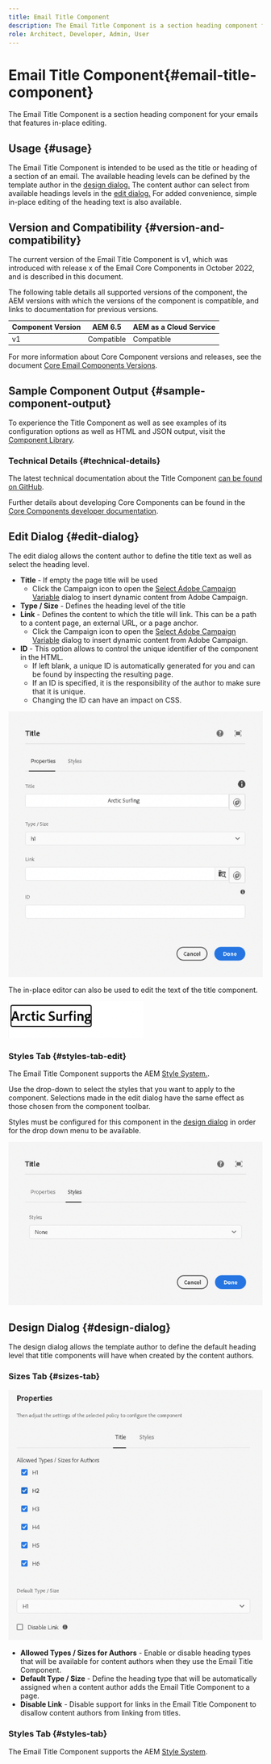 ```yaml
---
title: Email Title Component
description: The Email Title Component is a section heading component for your emails that features in-place editing.
role: Architect, Developer, Admin, User
---
```


# Email Title Component{#email-title-component}

The Email Title Component is a section heading component for your emails that features in-place editing.

## Usage {#usage}

The Email Title Component is intended to be used as the title or heading of a section of an email. The available heading levels can be defined by the template author in the [design dialog.](#design-dialog) The content author can select from available headings levels in the [edit dialog.](#edit-dialog) For added convenience, simple in-place editing of the heading text is also available.

## Version and Compatibility {#version-and-compatibility}

The current version of the Email Title Component is v1, which was introduced with release x of the Email Core Components in October 2022, and is described in this document.

The following table details all supported versions of the component, the AEM versions with which the versions of the component is compatible, and links to documentation for previous versions.

|Component Version|AEM 6.5|AEM as a Cloud Service|
|---|---|---|
|v1|Compatible|Compatible|

For more information about Core Component versions and releases, see the document [Core Email Components Versions](/help/versions.md).

## Sample Component Output {#sample-component-output}

To experience the Title Component as well as see examples of its configuration options as well as HTML and JSON output, visit the [Component Library](https://adobe.com/go/aem_cmp_library_email_title).

### Technical Details {#technical-details}

The latest technical documentation about the Title Component [can be found on GitHub](https://adobe.com/go/aem_cmp_tech_email_title_v1).

Further details about developing Core Components can be found in the [Core Components developer documentation](/help/developing/overview.md).

## Edit Dialog {#edit-dialog}

The edit dialog allows the content author to define the title text as well as select the heading level.

* **Title** - If empty the page title will be used
  * Click the Campaign icon to open the [Select Adobe Campaign Variable](/help/email/campaign-variables.md) dialog to insert dynamic content from Adobe Campaign.
* **Type / Size** - Defines the heading level of the title
* **Link** - Defines the content to which the title will link. This can be a path to a content page, an external URL, or a page anchor.
  * Click the Campaign icon to open the [Select Adobe Campaign Variable](/help/email/campaign-variables.md) dialog to insert dynamic content from Adobe Campaign.
* **ID** - This option allows to control the unique identifier of the component in the HTML.
  * If left blank, a unique ID is automatically generated for you and can be found by inspecting the resulting page.
  * If an ID is specified, it is the responsibility of the author to make sure that it is unique.
  * Changing the ID can have an impact on CSS.

![Email Title Component's edit dialog](/help/email/assets/email-title-edit.png)

The in-place editor can also be used to edit the text of the title component.

![In-place editing of Email Title Component](/help/email/assets/email-title-edit-inline.png)

### Styles Tab {#styles-tab-edit}

The Email Title Component supports the AEM [Style System.](/help/get-started/authoring.md#component-styling).

Use the drop-down to select the styles that you want to apply to the component. Selections made in the edit dialog have the same effect as those chosen from the component toolbar.

Styles must be configured for this component in the [design dialog](#design-dialog) in order for the drop down menu to be available.

![Styles tab of the edit dialog of Title Component](/help/email/assets/email-title-edit-styles.png)

## Design Dialog {#design-dialog}

The design dialog allows the template author to define the default heading level that title components will have when created by the content authors.

### Sizes Tab {#sizes-tab}

![Title Component's design dialog](/help/email/assets/email-title-design.png)

* **Allowed Types / Sizes for Authors** - Enable or disable heading types that will be available for content authors when they use the Email Title Component.
* **Default Type / Size** - Define the heading type that will be automatically assigned when a content author adds the Email Title Component to a page.
* **Disable Link** - Disable support for links in the Email Title Component to disallow content authors from linking from titles.

### Styles Tab {#styles-tab}

The Email Title Component supports the AEM [Style System](/help/get-started/authoring.md#component-styling).
